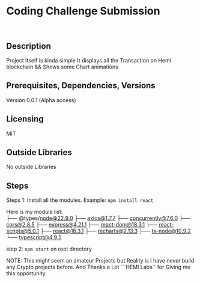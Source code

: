 # Coding Challenge Submission <br><br>

## Description
 Project Itself is kinda simple It displays all the Transaction on Hemi blockchain && Shows some Chart animations
## Prerequisites, Dependencies, Versions
Version 0.0.1 (Alpha access)

## Licensing
MIT 
## Outside Libraries
No outside Libraries

## Steps
Steps 1: Install all the modules.  Example: ```npm install react```

Here is my module list:  
├── @types/node@22.9.0
├── axios@1.7.7
├── concurrently@7.6.0
├── cors@2.8.5
├── express@4.21.1
├── react-dom@18.3.1
├── react-scripts@5.0.1
├── react@18.3.1
├── recharts@2.13.3
├── ts-node@10.9.2
└── typescript@4.9.5

step 2: ``npm start``  on root directory 




NOTE: This might seem an amateur Projects but Reality is I have never build any Crypto projects before.
      And Thanks a Lot ```HEMI Labs`` for Giving me this opportunity.